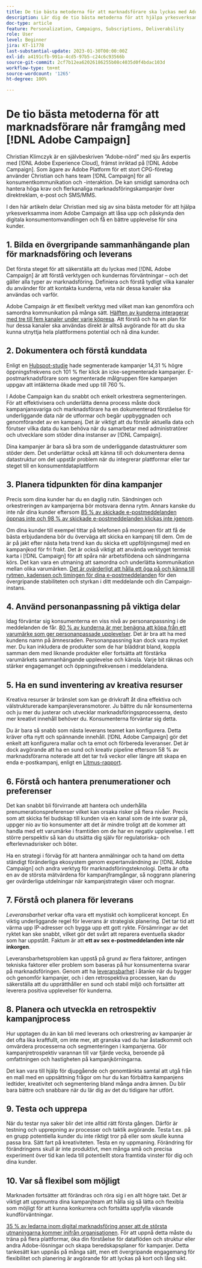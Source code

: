 ```yaml
---
title: De tio bästa metoderna för att marknadsförare ska lyckas med Adobe Campaign
description: Lär dig de tio bästa metoderna för att hjälpa yrkesverksamma inom Adobe Campaign att låsa upp och påskynda den digitala konsumentomvandlingen och få en bättre upplevelse för sina kunder.
doc-type: article
feature: Personalization, Campaigns, Subscriptions, Deliverability
role: User
level: Beginner
jira: KT-11778
last-substantial-update: 2023-01-30T00:00:00Z
exl-id: a4191cfb-991a-4cd5-97b5-c24c6c93566b
source-git-commit: 2cf7b12ea62026186255b08c4035d0f4bdac103d
workflow-type: tm+mt
source-wordcount: '1265'
ht-degree: 100%

---
```


# De tio bästa metoderna för att marknadsförare når framgång med [!DNL Adobe Campaign]

Christian Klimczyk är en självbeskriven ”Adobe-nörd” med sju års expertis med [!DNL Adobe Experience Cloud], främst inriktad på [!DNL Adobe Campaign]. Som ägare av Adobe Platform för ett stort CPG-företag använder Christian och hans team [!DNL Campaign] för all konsumentkommunikation och -interaktion. De kan smidigt samordna och hantera höga krav och flerkanaliga marknadsföringskampanjer över direktreklam, e-post och SMS/MMS.

I den här artikeln delar Christian med sig av sina bästa metoder för att hjälpa yrkesverksamma inom Adobe Campaign att låsa upp och påskynda den digitala konsumentomvandlingen och få en bättre upplevelse för sina kunder.


## 1. Bilda en övergripande sammanhängande plan för marknadsföring och leverans

Det första steget för att säkerställa att du lyckas med [!DNL Adobe Campaign] är att förstå verktygen och kundernas förväntningar – och det gäller alla typer av marknadsföring. Definiera och förstå tydligt vilka kanaler du använder för att kontakta kunderna, veta när dessa kanaler ska användas och varför.

Adobe Campaign är ett flexibelt verktyg med vilket man kan genomföra och samordna kommunikation på många sätt. [Hälften av kunderna interagerar med tre till fem kanaler under varje köpresa](https://www.mckinsey.com/capabilities/operations/our-insights/redefine-the-omnichannel-approach-focus-on-what-truly-matters). Att förstå och ha en plan för hur dessa kanaler ska användas direkt är alltså avgörande för att du ska kunna utnyttja hela plattformens potential och nå dina kunder.

## 2. Dokumentera och förstå kunddata

Enligt en [Hubspot-studie](https://www.linkedin.com/pulse/customer-segmentation-effective-b2b-business-industry-sabreen) hade segmenterade kampanjer 14,31 % högre öppningsfrekvens och 101 % fler klick än icke-segmenterade kampanjer. E-postmarknadsförare som segmenterade målgruppen före kampanjen uppgav att intäkterna ökade med upp till 760 %.

I Adobe Campaign kan du snabbt och enkelt orkestrera segmenteringen. För att effektivisera och underlätta denna process måste dock kampanjansvariga och marknadsförare ha en dokumenterad förståelse för underliggande data när de utformar och begär uppbyggnaden och genomförandet av en kampanj. Det är viktigt att du förstår aktuella data och förutser vilka data du kan behöva när du samarbetar med administratörer och utvecklare som stöder dina instanser av [!DNL Campaign].

Dina kampanjer är bara så bra som de underliggande datastrukturer som stöder dem. Det underlättar också att känna till och dokumentera denna datastruktur om det uppstår problem när du integrerar plattformar eller tar steget till en konsumentdataplattform

## 3. Planera tidpunkten för dina kampanjer

Precis som dina kunder har du en daglig rutin. Sändningen och orkestreringen av kampanjerna bör motsvara denna rytm. Annars kanske du inte når dina kunder eftersom [85 % av skickade e-postmeddelanden öppnas inte och 98 % av skickade e-postmeddelanden klickas inte igenom](https://www.validity.com/resource-center/state-of-email-2021/).

Om dina kunder till exempel tittar på telefonen på morgonen för att få de bästa erbjudandena bör du överväga att skicka en kampanj till dem. Om de är på jakt efter nästa heta trend kan du skicka ett uppföljningsmejl med en kampanjkod för fri frakt. Det är också viktigt att använda verktyget termisk karta i [!DNL Campaign] för att spåra när arbetsflödena och sändningarna körs. Det kan vara en utmaning att samordna och underlätta kommunikation mellan olika varumärken. [Det är ovärderligt att hålla ett öga på och känna till rytmen, kadensen och timingen för dina e-postmeddelanden](https://experienceleaguecommunities.adobe.com/t5/adobe-campaign-classic-blogs/predictive-send-time-optimization-with-adobe-campaign/ba-p/561554) för den övergripande stabiliteten och styrkan i ditt meddelande och din Campaign-instans.

## 4. Använd personanpassning på viktiga delar

Idag förväntar sig konsumenterna en viss nivå av personanpassning i de meddelanden de får. [80 % av kunderna är mer benägna att köpa från ett varumärke som ger personanpassade upplevelser](https://us.epsilon.com/power-of-me). Det är bra att ha med kundens namn på ämnesraden. Personanpassning kan dock vara mycket mer. Du kan inkludera de produkter som de har bläddrat bland, koppla samman dem med liknande produkter eller fortsätta att förstärka varumärkets sammanhängande upplevelse och känsla. Varje bit räknas och stärker engagemanget och öppningsfrekvensen i meddelandena.

## 5. Ha en sund inventering av kreativa resurser

Kreativa resurser är bränslet som kan ge drivkraft åt dina effektiva och välstrukturerade kampanjleveransmotorer. Ju bättre du når konsumenterna och ju mer du justerar och utvecklar marknadsföringsprocesserna, desto mer kreativt innehåll behöver du. Konsumenterna förväntar sig detta.

Du är bara så snabb som nästa leverans teamet kan konfigurera. Detta kräver ofta nytt och spännande innehåll. [!DNL Adobe Campaign] gör det enkelt att konfigurera mallar och ta emot och förbereda leveranser. Det är dock avgörande att ha en sund och kreativ pipeline eftersom 58 % av marknadsförarna noterade att det tar två veckor eller längre att skapa en enda e-postkampanj, enligt en [Litmus-rapport](https://www.litmus.com/resources/state-of-email/).

## 6. Förstå och hantera prenumerationer och preferenser

Det kan snabbt bli förvirrande att hantera och underhålla prenumerationspreferenser vilket kan orsaka risker på flera nivåer. Precis som att skicka fel budskap till kunden via en kanal som de inte svarar på, uppger nio av tio konsumenter att det är mindre troligt att de kommer att handla med ett varumärke i framtiden om de har en negativ upplevelse. I ett större perspektiv så kan du utsätta dig själv för regulatoriska- och efterlevnadsrisker och böter.

Ha en strategi i förväg för att hantera anmälningar och ta hand om detta ständigt föränderliga ekosystem genom expertanvändning av [!DNL Adobe Campaign] och andra verktyg för marknadsföringsteknologi. Detta är ofta en av de största mätvärdena för kampanjframgångar, så noggrann planering ger ovärderliga utdelningar när kampanjstrategin växer och mognar.

## 7. Förstå och planera för leverans

_Leveransbarhet_ verkar ofta vara ett mystiskt och komplicerat koncept. En viktig underliggande regel för leverans är strategisk planering. Det tar tid att värma upp IP-adresser och bygga upp ett gott rykte. Försämringar av det ryktet kan ske snabbt, vilket gör det svårt att reparera eventuella skador som har uppstått. Faktum är att **ett av sex e-postmeddelanden inte når inkorgen**.

Leveransbarhetsproblem kan uppstå på grund av flera faktorer, antingen tekniska faktorer eller problem som baseras på hur konsumenterna svarar på marknadsföringen. Genom att ha [leveransbarhet](https://business.adobe.com/se/products/campaign/email-deliverability.html) i åtanke när du bygger och genomför kampanjer, och i den retrospektiva processen, kan du säkerställa att du upprätthåller en sund och stabil miljö och fortsätter att leverera positiva upplevelser för kunderna.

## 8. Planera och utveckla en retrospektiv kampanjprocess

Hur upptagen du än kan bli med leverans och orkestrering av kampanjer är det ofta lika kraftfullt, om inte mer, att granska vad du har åstadkommit och omvärdera processerna och segmenteringen i kampanjerna. Gör kampanjretrospektiv varannan till var fjärde vecka, beroende på omfattningen och hastigheten på kampanjkörningarna.

Det kan vara till hjälp för djupgående och genomtänkta samtal att utgå från en mall med en uppsättning frågor om hur du kan förbättra kampanjens ledtider, kreativitet och segmentering bland många andra ämnen. Du blir bara bättre och snabbare när du lär dig av det du tidigare har utfört.

## 9. Testa och upprepa

När du testar nya saker blir det inte alltid rätt första gången. Därför är testning och upprepning av processer och taktik avgörande. Testa t.ex. på en grupp potentiella kunder du inte riktigt tror på eller som skulle kunna passa bra. Sätt fart på kreativiteten. Testa en ny uppmaning. Förändring för förändringens skull är inte produktivt, men många små och precisa experiment över tid kan leda till potentiellt stora framtida vinster för dig och dina kunder.

## 10. Var så flexibel som möjligt

Marknaden fortsätter att förändras och röra sig i en allt högre takt. Det är viktigt att uppmuntra dina kampanjteam att hålla sig så lätta och flexibla som möjligt för att kunna konkurrera och fortsätta uppfylla växande kundförväntningar.

[35 % av ledarna inom digital marknadsföring anser att de största utmaningarna kommer inifrån organisationen](https://www.gartner.com/en/newsroom/press-releases/gartner-says-35--of-digital-marketing-leaders-believe-the-bigges). För att uppnå detta måste du träna på flera plattformar, öka din förståelse för dataflöden och struktur eller andra Adobe-lösningar och skapa beredskapsplaner för kampanjer. Detta tankesätt kan uppnås på många sätt, men ett övergripande engagemang för flexibilitet och planering är avgörande för att lyckas på kort och lång sikt.
